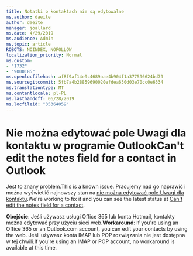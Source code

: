 ```yaml
---
title: Notatki o kontaktach nie są edytowalne
ms.author: daeite
author: daeite
manager: joallard
ms.date: 4/29/2019
ms.audience: Admin
ms.topic: article
ROBOTS: NOINDEX, NOFOLLOW
localization_priority: Normal
ms.custom:
- "1732"
- "9000185"
ms.openlocfilehash: af8f9af14e9c4689aae4b904f1a377596624bd79
ms.sourcegitcommit: 5fb7a4b28859690020efdea630d03e70cc0e6334
ms.translationtype: MT
ms.contentlocale: pl-PL
ms.lasthandoff: 06/28/2019
ms.locfileid: "35364059"
---
```

# <a name="cant-edit-the-notes-field-for-a-contact-in-outlook"></a><span data-ttu-id="04772-102">Nie można edytować pole Uwagi dla kontaktu w programie Outlook</span><span class="sxs-lookup"><span data-stu-id="04772-102">Can't edit the notes field for a contact in Outlook</span></span>

<span data-ttu-id="04772-103">Jest to znany problem.</span><span class="sxs-lookup"><span data-stu-id="04772-103">This is a known issue.</span></span> <span data-ttu-id="04772-104">Pracujemy nad go naprawić i można wyświetlić najnowszy stan na [nie można edytować pole Uwagi dla kontaktu](https://support.office.com/article/fb8394ce-04ce-48b5-bae4-be46f77f10fe).</span><span class="sxs-lookup"><span data-stu-id="04772-104">We're working to fix it and you can see the latest status at [Can't edit the notes field for a contact](https://support.office.com/article/fb8394ce-04ce-48b5-bae4-be46f77f10fe).</span></span>

<span data-ttu-id="04772-105">**Obejście**: Jeśli używasz usługi Office 365 lub konta Hotmail, kontakty można edytować przy użyciu sieci web.</span><span class="sxs-lookup"><span data-stu-id="04772-105">**Workaround**: If you're using an Office 365 or an Outlook.com account, you can edit your contacts by using the web.</span></span> <span data-ttu-id="04772-106">Jeśli używasz konta IMAP lub POP rozwiązania nie jest dostępna w tej chwili.</span><span class="sxs-lookup"><span data-stu-id="04772-106">If you're using an IMAP or POP account, no workaround is available at this time.</span></span>